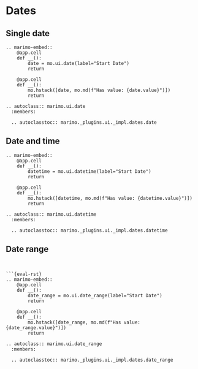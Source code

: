 # Dates

## Single date

```{eval-rst}
.. marimo-embed::
    @app.cell
    def __():
        date = mo.ui.date(label="Start Date")
        return

    @app.cell
    def __():
        mo.hstack([date, mo.md(f"Has value: {date.value}")])
        return
```

```{eval-rst}
.. autoclass:: marimo.ui.date
  :members:

  .. autoclasstoc:: marimo._plugins.ui._impl.dates.date
```

## Date and time

```{eval-rst}
.. marimo-embed::
    @app.cell
    def __():
        datetime = mo.ui.datetime(label="Start Date")
        return

    @app.cell
    def __():
        mo.hstack([datetime, mo.md(f"Has value: {datetime.value}")])
        return
```

```{eval-rst}
.. autoclass:: marimo.ui.datetime
  :members:

  .. autoclasstoc:: marimo._plugins.ui._impl.dates.datetime
```


## Date range

````{eval-rst}


```{eval-rst}
.. marimo-embed::
    @app.cell
    def __():
        date_range = mo.ui.date_range(label="Start Date")
        return

    @app.cell
    def __():
        mo.hstack([date_range, mo.md(f"Has value: {date_range.value}")])
        return
````

```{eval-rst}
.. autoclass:: marimo.ui.date_range
  :members:

  .. autoclasstoc:: marimo._plugins.ui._impl.dates.date_range
```
